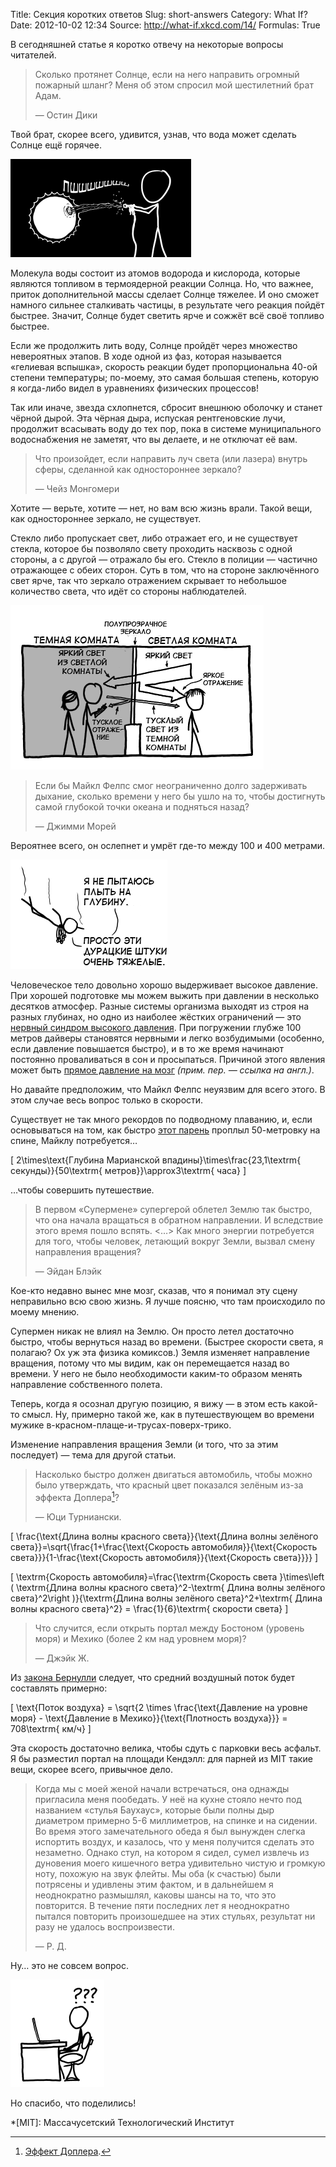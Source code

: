 Title: Секция коротких ответов
Slug: short-answers
Category: What If?
Date: 2012-10-02 12:34
Source: http://what-if.xkcd.com/14/
Formulas: True

В сегодняшней статье я коротко отвечу на некоторые вопросы читателей.

> Сколько протянет Солнце, если на него направить огромный пожарный шланг? Меня об этом спросил мой шестилетний брат Адам.
> 
> — Остин Дики

Твой брат, скорее всего, удивится, узнав, что вода может сделать Солнце ещё горячее.

![Шестилетний брат Остина, Адам, поливает водой Солнце.](/uploads/014-short-answers/short_answers_sun_ru.png)

Молекула воды состоит из атомов водорода и кислорода, которые являются топливом в термоядерной реакции Солнца. Но, что важнее, приток дополнительной массы сделает Солнце тяжелее. И оно сможет намного сильнее сталкивать частицы, в результате чего реакция пойдёт быстрее. Значит, Солнце будет светить ярче и сожжёт всё своё топливо быстрее.

Если же продолжить лить воду, Солнце пройдёт через множество невероятных этапов. В ходе одной из фаз, которая называется «гелиевая вспышка», скорость реакции будет пропорциональна 40-ой степени температуры; по-моему, это самая большая степень, которую я когда-либо видел в уравнениях физических процессов!

Так или иначе, звезда схлопнется, сбросит внешнюю оболочку и станет чёрной дырой. Эта чёрная дыра, испуская рентгеновские лучи, продолжит всасывать воду до тех пор, пока в системе муниципального водоснабжения не заметят, что вы делаете, и не отключат её вам.

> Что произойдет, если направить луч света (или лазера) внутрь сферы, сделанной как одностороннее зеркало?
> 
> — Чейз Монгомери

Хотите — верьте, хотите — нет, но вам всю жизнь врали. Такой вещи, как одностороннее зеркало, не существует.

Стекло либо пропускает свет, либо отражает его, и не существует стекла, которое бы позволяло свету проходить насквозь с одной стороны, а с другой — отражало бы его. Стекло в полиции — частично отражающее с обеих сторон. Суть в том, что на стороне заключённого свет ярче, так что зеркало отражением скрывает то небольшое количество света, что идёт со стороны наблюдателей.

![Два человека в тёмной комнате смотрят через одностороннее зеркало на человека в светлой комнате.](/uploads/014-short-answers/short_answers_oneway_ru.png)

> Если бы Майкл Фелпс смог неограниченно долго задерживать дыхание, сколько времени у него бы ушло на то, чтобы достигнуть самой глубокой точки океана и подняться назад?
> 
> — Джимми Морей

Вероятнее всего, он ослепнет и умрёт где-то между 100 и 400 метрами.

![Майкл Фелпс не может всплыть, потому что его золотые медали слишком тяжёлые.](/uploads/014-short-answers/short_answers_phelps_ru.png)

Человеческое тело довольно хорошо выдерживает высокое давление. При хорошей подготовке мы можем выжить при давлении в несколько десятков атмосфер. Разные системы организма выходят из строя на разных глубинах, но одно из наиболее жёстких ограничений — это [нервный синдром высокого давления](http://www.argonavt.com/docs/sick/hyperbaria.doc). При погружении глубже 100 метров дайверы становятся нервными и легко возбудимыми (особенно, если давление повышается быстро), и в то же время начинают постоянно проваливаться в сон и просыпаться. Причиной этого явления может быть [прямое давление на мозг](http://jn.physiology.org/content/92/6/3309.full.pdf) _(прим. пер. — ссылка на англ.)_.

Но давайте предположим, что Майкл Фелпс неуязвим для всего этого. В этом случае весь вопрос только в скорости.

Существует не так много рекордов по подводному плаванию, и, если основываться на том, как быстро [этот парень](http://www.youtube.com/watch?v=Vox9KOxC1ZA) проплыл 50-метровку на спине, Майклу потребуется…

\[ 2\times\text{Глубина Марианской впадины}\times\frac{23,1\textrm{ секунды}}{50\textrm{ метров}}\approx3\textrm{ часа} \]

…чтобы совершить путешествие.

> В первом «Супермене» супергерой облетел Землю так быстро, что она начала вращаться в обратном направлении. И вследствие этого время пошло вспять. <…> Как много энергии потребуется для того, чтобы человек, летающий вокруг Земли, вызвал смену направления вращения?
> 
> — Эйдан Блэйк

Кое-кто недавно вынес мне мозг, сказав, что я понимал эту сцену неправильно всю свою жизнь. Я лучше поясню, что там происходило по моему мнению.

Супермен никак не влиял на Землю. Он просто летел достаточно быстро, чтобы вернуться назад во времени. (Быстрее скорости света, я полагаю? Ох уж эта физика комиксов.) Земля изменяет направление вращения, потому что мы видим, как он перемещается назад во времени. У него не было необходимости каким-то образом менять направление собственного полета.

Теперь, когда я осознал другую позицию, я вижу — в этом есть какой-то смысл. Ну, примерно такой же, как в путешествующем во времени мужике в-красном-плаще-и-трусах-поверх-трико.

Изменение направления вращения Земли (и того, что за этим последует) — тема для другой статьи.

> Насколько быстро должен двигаться автомобиль, чтобы можно было утверждать, что красный цвет показался зелёным из-за эффекта Доплера[^1]?
> 
> — Юци Турниански.

\[ \frac{\text{Длина волны красного света}}{\text{Длина волны зелёного света}}=\sqrt{\frac{1+\frac{\text{Скорость автомобиля}}{\text{Скорость света}}}{1-\frac{\text{Скорость автомобиля}}{\text{Скорость света}}}} \]

\[ \textrm{Скорость автомобиля}=\frac{\textrm{Скорость света }\times\left ( \textrm{Длина волны красного света}^2-\textrm{ Длина волны зелёного света}^2\right )}{\textrm{Длина волны зелёного света}^2+\textrm{ Длина волны красного света}^2} = \frac{1}{6}\textrm{ скорости света} \]

> Что случится, если открыть портал между Бостоном (уровень моря) и Мехико (более 2 км над уровнем моря)?
> 
> — Джэйк Ж.

Из [закона Бернулли](http://ru.wikipedia.org/wiki/Закон_Бернулли) следует, что средний воздушный поток будет составлять примерно:

\[ \text{Поток воздуха} = \sqrt{2 \times \frac{\text{Давление на уровне моря} - \text{Давление в Мехико}}{\text{Плотность воздуха}}} = 708\textrm{ км/ч} \]

Эта скорость достаточно велика, чтобы сдуть с парковки весь асфальт. Я бы разместил портал на площади Кендэлл: для парней из MIT такие вещи, скорее всего, привычное дело.

> Когда мы с моей женой начали встречаться, она однажды пригласила меня пообедать. У неё на кухне стояло нечто под названием «стулья Баухаус», которые были полны дыр диаметром примерно 5-6 миллиметров, на спинке и на сидении. Во время этого замечательного обеда я был вынужден слегка испортить воздух, и казалось, что у меня получится сделать это незаметно. Однако стул, на котором я сидел, сумел извлечь из дуновения моего кишечного ветра удивительно чистую и громкую ноту, похожую на звук флейты. Мы оба (к счастью) были потрясены и удивлены этим фактом, и в дальнейшем я неоднократно размышлял, каковы шансы на то, что это повторится. В течение пяти последних лет я неоднократно пытался повторить произошедшее на этих стульях, результат ни разу не удалось воспроизвести.
> 
> — Р. Д.

Ну… это не совсем вопрос.

![Я не понимаю, откуда эти слова взялись у меня на экране.](/uploads/014-short-answers/short_answers_headscratch_ru.png)

Но спасибо, что поделились!

*[MIT]: Массачусетский Технологический Институт

[^1]: [Эффект Доплера](http://ru.wikipedia.org/wiki/Эффект_Доплера).
